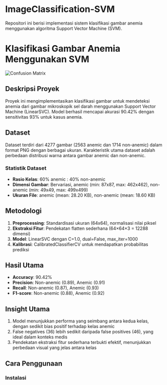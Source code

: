 # ImageClassification-SVM
Repositori ini berisi implementasi sistem klasifikasi gambar anemia menggunakan algoritma Support Vector Machine (SVM).

# Klasifikasi Gambar Anemia Menggunakan SVM

![Confusion Matrix](images/confusion_matrix.png)

## Deskripsi Proyek
Proyek ini mengimplementasikan klasifikasi gambar untuk mendeteksi anemia dari gambar mikroskopik sel darah menggunakan Support Vector Machine (LinearSVC). Model berhasil mencapai akurasi 90.42% dengan sensitivitas 93% untuk kasus anemia.

## Dataset
Dataset terdiri dari 4277 gambar (2563 anemic dan 1714 non-anemic) dalam format PNG dengan berbagai ukuran. Karakteristik utama dataset adalah perbedaan distribusi warna antara gambar anemic dan non-anemic.

### Statistik Dataset
- **Rasio Kelas**: 60% anemic : 40% non-anemic
- **Dimensi Gambar**: Bervariasi, anemic (min: 87x87, max: 462x462), non-anemic (min: 49x49, max: 499x499)
- **Ukuran File**: anemic (mean: 28.20 KB), non-anemic (mean: 18.60 KB)

## Metodologi
1. **Preprocessing**: Standardisasi ukuran (64x64), normalisasi nilai piksel
2. **Ekstraksi Fitur**: Pendekatan flatten sederhana (64×64×3 = 12288 dimensi)
3. **Model**: LinearSVC dengan C=1.0, dual=False, max_iter=1000
4. **Kalibrasi**: CalibratedClassifierCV untuk mendapatkan probabilitas prediksi

## Hasil Utama
- **Accuracy**: 90.42%
- **Precision**: Non-anemic (0.89), Anemic (0.91)
- **Recall**: Non-anemic (0.87), Anemic (0.93)
- **F1-score**: Non-anemic (0.88), Anemic (0.92)

## Insight Utama
1. Model menunjukkan performa yang seimbang antara kedua kelas, dengan sedikit bias positif terhadap kelas anemic
2. False negatives (36) lebih sedikit daripada false positives (46), yang ideal dalam konteks medis
3. Pendekatan ekstraksi fitur sederhana terbukti efektif, menunjukkan perbedaan visual yang jelas antara kelas

## Cara Penggunaan

### Instalasi
